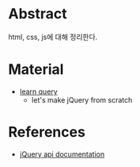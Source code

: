 # Abstract

html, css, js에 대해 정리한다.

# Material

* [learn query](https://github.com/infinum/learnQuery)
  * let's make jQuery from scratch
  
# References

* [jQuery api documentation](http://api.jquery.com/category/selectors/)


